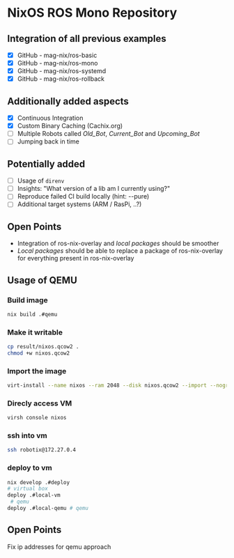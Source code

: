 # NixOS ROS Mono Repository

## Integration of all previous examples

- [x] GitHub - mag-nix/ros-basic
- [x] GitHub - mag-nix/ros-mono
- [x] GitHub - mag-nix/ros-systemd
- [x] GitHub - mag-nix/ros-rollback

## Additionally added aspects

- [x] Continuous Integration
- [x] Custom Binary Caching (Cachix.org)
- [ ] Multiple Robots called *Old_Bot*, *Current_Bot* and *Upcoming_Bot*
- [ ] Jumping back in time

## Potentially added

- [ ] Usage of `direnv`
- [ ] Insights: "What version of a lib am I currently using?"
- [ ] Reproduce failed CI build locally (hint: --pure)
- [ ] Additional target systems (ARM / RasPi, ..?)

## Open Points

- Integration of ros-nix-overlay and *local packages* should be smoother
- *Local packages* should be able to replace a package of ros-nix-overlay for everything present in ros-nix-overlay

## Usage of QEMU

### Build image

``` bash
nix build .#qemu
```

### Make it writable

``` bash
cp result/nixos.qcow2 .
chmod +w nixos.qcow2
```

### Import the image

``` bash
virt-install --name nixos --ram 2048 --disk nixos.qcow2 --import --nographics --os-type=generic
```

### Direcly access VM

``` bash
virsh console nixos
```

### ssh into vm

``` bash
ssh robotix@172.27.0.4
```

### deploy to vm

``` bash
nix develop .#deploy
# virtual box
deploy .#local-vm
 # qemu
deploy .#local-qemu # qemu
```

## Open Points

Fix ip addresses for qemu approach
